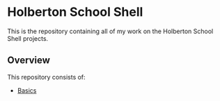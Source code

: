 # Holberton School Shell
This is the repository containing all of my work on the Holberton School Shell projects.

## Overview
This repository consists of:
- [Basics](basics/README.md)

